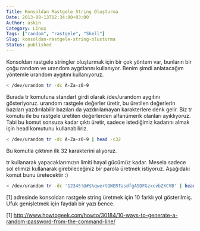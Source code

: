 ```yaml
---
Title: Konsoldan Rastgele String Oluşturma
Date: 2013-08-13T12:34:00+03:00
Author: askin
Category: Linux
Tags: ["random", "rastgele", "Shell"]
Slug: konsoldan-rastgele-string-olusturma
Status: published
---
```


Konsoldan rastgele stringler oluşturmak için bir çok yöntem var, bunların bir çoğu random ve urandom aygıtlarını kullanıyor. Benim şimdi anlatacağım yöntemle urandom aygıtını kullanıyoruz.

```bash
< /dev/urandom tr -dc A-Za-z0-9
```

Burada tr komutuna standart girdi olarak /dev/urandom aygıtını gösteriyoruz. urandom rastgele değerler üretir, bu üretilen değerlerin bazıları yazdırılabilir bazıları da yazdırılamayan karakterlere denk gelir. Biz tr komutu ile bu rastgele üretilen değerlerden alfanümerik olanları ayıklıyoruz. Tabi bu komut sonsuza kadar çıktı üretir, sadece istediğimiz kadarını almak için head komutunu kullanabiliriz.

```bash
< /dev/urandom tr -dc A-Za-z0-9 | head -c32
```

Bu komutla çıktının ilk 32 karakterini alıyoruz.

tr kullanarak yapacaklarımızın limiti hayal gücümüz kadar. Mesela sadece sol elimizi kullanarak girebileceğiniz bir parola üretmek istiyoruz. Aşağıdaki komut bunu üretecektir :)

```bash
< /dev/urandom tr -dc '12345!@#$%qwertQWERTasdfgASDFGzxcvbZXCVB' | head -c8
```

\[1\] adresinde konsoldan rastgele string üretmek için 10 farklı yol gösterilmiş. Ufuk genişletmek için faydalı bir yazı bence.

\[1\] <http://www.howtogeek.com/howto/30184/10-ways-to-generate-a-random-password-from-the-command-line/>
